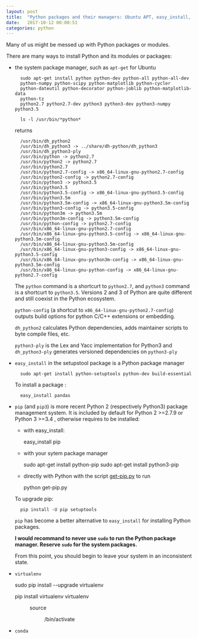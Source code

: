 ```yaml
---
layout: post
title:  "Python packages and their managers: Ubuntu APT, easy_install, pip, virtualenv, conda"
date:   2017-10-12 00:00:51
categories: python
---
```


Many of us might be messed up with Python packages or modules.

There are many ways to install Python and its modules or packages:

- the system package manager, such as `apt-get` for Ubuntu

        sudo apt-get install python python-dev python-all python-all-dev
        python-numpy python-scipy python-matplotlib python-cycler
        python-dateutil python-decorator python-joblib python-matplotlib-data
        python-tz
        python2.7 python2.7-dev python3 python3-dev python3-numpy python3.5

        ls -l /usr/bin/*python*

    returns

        /usr/bin/dh_python2
        /usr/bin/dh_python3 -> ../share/dh-python/dh_python3
        /usr/bin/dh_python3-ply
        /usr/bin/python -> python2.7
        /usr/bin/python2 -> python2.7
        /usr/bin/python2.7
        /usr/bin/python2.7-config -> x86_64-linux-gnu-python2.7-config
        /usr/bin/python2-config -> python2.7-config
        /usr/bin/python3 -> python3.5
        /usr/bin/python3.5
        /usr/bin/python3.5-config -> x86_64-linux-gnu-python3.5-config
        /usr/bin/python3.5m
        /usr/bin/python3.5m-config -> x86_64-linux-gnu-python3.5m-config
        /usr/bin/python3-config -> python3.5-config
        /usr/bin/python3m -> python3.5m
        /usr/bin/python3m-config -> python3.5m-config
        /usr/bin/python-config -> python2.7-config
        /usr/bin/x86_64-linux-gnu-python2.7-config
        /usr/bin/x86_64-linux-gnu-python3.5-config -> x86_64-linux-gnu-python3.5m-config
        /usr/bin/x86_64-linux-gnu-python3.5m-config
        /usr/bin/x86_64-linux-gnu-python3-config -> x86_64-linux-gnu-python3.5-config
        /usr/bin/x86_64-linux-gnu-python3m-config -> x86_64-linux-gnu-python3.5m-config
        /usr/bin/x86_64-linux-gnu-python-config -> x86_64-linux-gnu-python2.7-config


    The `python` command is a shortcurt to `python2.7`, and `python3` command is a shortcurt to `python3.5`. Versions 2 and 3 of Python are quite different and still coexist in the Python ecosystem.

    `python-config` (a shortcut to `x86_64-linux-gnu-python2.7-config`) outputs build options for python C/C++ extensions or embedding.

    `dh_python2` calculates Python dependencies, adds maintainer scripts to byte compile files, etc.

     `python3-ply` is the Lex and Yacc implementation for Python3 and `dh_python3-ply` generates versioned dependencies on `python3-ply`


- `easy_install` in the setupstool package is a Python package manager

        sudo apt-get install python-setuptools python-dev build-essential

    To install a package :

        easy_install pandas


- `pip` (and `pip3`) is more recent Python 2 (respectively Python3) package management system. It is included by default for Python 2 >=2.7.9 or Python 3 >=3.4 , otherwise requires to be installed:

    - with easy_install:

        easy_install pip

    - with your sytem package manager

        sudo apt-get install python-pip
        sudo apt-get install python3-pip

    - directly with Python with the script [get-pip.py](https://bootstrap.pypa.io/get-pip.py) to run

        python get-pip.py

    To upgrade pip:

        pip install -U pip setuptools

    `pip` has become a better alternative to `easy_install` for installing Python packages.

    **I would recommand to never use `sudo` to run the Python package manager. Reserve `sudo` for the system packages.**

    From this point, you should begin to leave your system in an inconsistent state.




- `virtualenv`

    sudo pip install --upgrade virtualenv

    pip install virtualenv
    virtualenv <DIR>
    source <DIR>/bin/activate


- `conda`

